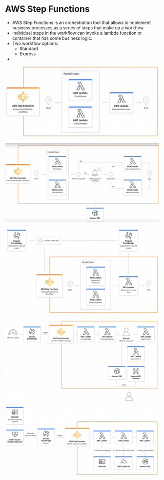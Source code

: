# AWS Step Functions

* AWS Step Functions is an orchestration tool that allows to implement business processes as a series of steps that make up a workflow. 
* Individual steps in the workflow can invoke a lambda function or container that has some business logic. 
* Two workflow options: 
	* Standard
	* Express
* 


![Example of Express AWS Workflow](assets/aws_step_functions/express_workflow_example.png)

![Example of AWS Standard Workflow](assets/aws_step_functions/standard_workflow_example.png)

![Example of AWS Standard Workflow II](assets/aws_step_functions/standard_workflow_example_II.png)


![Example of AWS Standard Workflow III](assets/aws_step_functions/standard_workflow_example_III.png)

![Example of AWS Standard Workflow IV](assets/aws_step_functions/standard_workflow_example_IV.png)


